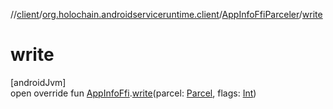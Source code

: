 //[client](../../../index.md)/[org.holochain.androidserviceruntime.client](../index.md)/[AppInfoFfiParceler](index.md)/[write](write.md)

# write

[androidJvm]\
open override fun [AppInfoFfi](../-app-info-ffi/index.md).[write](write.md)(parcel: [Parcel](https://developer.android.com/reference/kotlin/android/os/Parcel.html), flags: [Int](https://kotlinlang.org/api/core/kotlin-stdlib/kotlin/-int/index.html))